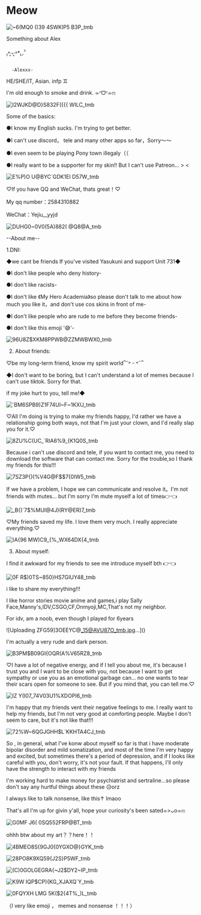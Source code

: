 # Meow

![~6(MQ0 ()39 4SWKIP5 B3P_tmb](https://github.com/Pls-Kill-Alex/Meow/assets/170142352/5d6dca6c-5861-415f-8a4c-46021ca9160f)


Something about Alex

 ₍˄·͈༝·͈˄*₎◞ ̑̑  

      -Alexxx-
HE/SHE/IT, Asian. infp ♊

I'm old enough to smoke and drink. ⌯ᐢᗜᐢ⌯ಣ

![I2WJKD@D}S832F({{{ WILC_tmb](https://github.com/Pls-Kill-Alex/Meow/assets/170142352/2f9b7236-53e5-4183-8673-723659e5965f)


Some of the basics:

●I know my English sucks. I'm trying to get better.

●I can't use discord， tele and many other apps so far，Sorry～～

●I even seem to be playing Pony town illegaly（（

●I really want to be a supporter for my skin!! But I can't use Patreon... > <

![E%P)O U@BYC`GDK1EI D57W_tmb](https://github.com/Pls-Kill-Alex/Meow/assets/170142352/509268e3-2b3d-4595-b776-33265bac0144)


♡If you have QQ and WeChat, thats great！♡

My qq number：2584310882

WeChat：Yejiu__yyjd

![DUHG0~0V0(5A)882( @Q8@A_tmb](https://github.com/Pls-Kill-Alex/Meow/assets/170142352/14aa318f-ef36-480a-b5d0-73aaa2251e5a)


--About me--

1.DNI:

◆we cant be friends If you've visited Yasukuni and support Unit 731◆

●I don't like people who deny history-

●I don't like racists-

●I don't like 《My Hero Academia》so please don't talk to me about how much you like it，and don't use cos skins in front of me-

●I don't like people who are rude to me before they become friends-

●I don't like this emoji '😅'-

![96U8Z$XKM8PPWB@ZZMWBWX0_tmb](https://github.com/Pls-Kill-Alex/Meow/assets/170142352/83de41fa-704a-4c8d-98fa-57ddb7164ffd)




2. About friends:

♡be my long-term friend,  know my spirit world՞˶˃ ᵕ ˂˶՞


◆I don't want to be boring, but I can't understand a lot of memes because I can't use tiktok. Sorry for that.

if my joke hurt to you, tell me!◆

![`BM6SPB9)Z1F74UI~F~1KXU_tmb](https://github.com/Pls-Kill-Alex/Meow/assets/170142352/89bb80f4-036c-450a-a177-c1b4fec5aacc)


♡All I'm doing is trying to make my friends happy, I'd rather we have a relationship going both ways, not that I'm just your clown, and I'd really slap you for it.♡

![8ZU%C(UC_`RIA6%9_{K1Q0S_tmb](https://github.com/Pls-Kill-Alex/Meow/assets/170142352/08dcaadf-4ea3-4b41-8d50-6510b3e629d0)


Because i can't use discord and tele, if you want to contact me, you need to download the software that can contact me. Sorry for the trouble,so I thank my friends for this!!!

![7SZ3P{)(%V4G@F$$7{0IW5_tmb](https://github.com/Pls-Kill-Alex/Meow/assets/170142352/2ae9ee1c-1349-4706-b60e-db760d1f99fb)


If we have a problem, I hope we can communicate and resolve it。I'm not friends with mutes... but I'm sorry I'm mute myself a lot of times👉👈

![_B{)`7$%MUI@4J)(RY@ER)7_tmb](https://github.com/Pls-Kill-Alex/Meow/assets/170142352/c1a419c4-a8f3-439c-8071-48ee0e8b34cd)


♡My friends saved my life. I love them very much. I really appreciate everything.♡

![)A{96 MW)C9_{%_WX64DX{4_tmb](https://github.com/Pls-Kill-Alex/Meow/assets/170142352/96bb76f0-8cb7-477d-9832-179bfc017f43)



3. About myself:

 I find it awkward for my friends to see me introduce myself bth 👉👈

 ![0F R$)0TS~850}HS7GIUY48_tmb](https://github.com/Pls-Kill-Alex/Meow/assets/170142352/299b18ce-77f8-49b7-b9ad-82507c2e2015)


i like to share my everything!!!


I like horror stories movie anime and games,i play Sally Face,Manny's,IDV,CSGO,CF,Onmyoji,MC,That's not my neighbor.

For idv, am a noob, even though I played for 6years

![Uploading ZFG59]3OEEYC@_15@AVU87O_tmb.jpg…]()



I'm actually a very rude and dark person.

![B3PM$B09GI{OQR(A%V65RZ8_tmb](https://github.com/Pls-Kill-Alex/Meow/assets/170142352/7485118d-5764-4132-8dc7-8605e68addba)


♡I have a lot of negative energy, and if I tell you about me, it's because I trust you and I want to be close with  you, not because I want to get sympathy or use you as an emotional garbage can... no one wants to tear their scars open for someone to see. But if you mind that, you can tell me.♡

![IZ Y(I07_74V03U1%XDOPI6_tmb](https://github.com/Pls-Kill-Alex/Meow/assets/170142352/6f463b54-f351-44fa-a38f-1d81c7e454a3)


I'm happy that my friends vent their negative feelings to me. I really want to help my friends, but I'm not very good at comforting people. Maybe I don't seem to care, but it's not like that!!!

![72%W~6QGJGHH$L`KKHTA4CJ_tmb](https://github.com/Pls-Kill-Alex/Meow/assets/170142352/fd800d41-26b6-4cde-adc0-489f610eb508)



So , in general, what I've konw about myself so far is that i have moderate bipolar disorder and mild somatization, and most of the time I'm very happy and excited, but sometimes there's a period of depression, and if I looks like careful with you, don't worry, it's not your fault. If that happens, I'll only have the strength to interact with my friends

I'm working hard to make money for psychiatrist and sertraline...so please don't say any hurtful things about these 😥orz

I always like to talk nonsense, like this↑ lmaoo

That's all I'm up for givin y'all, hope your curiosity's been sated⌯>ᴗo⌯ಣ

![G0MF J6( 0S$Q55$2FRP@BT_tmb](https://github.com/Pls-Kill-Alex/Meow/assets/170142352/fc12f109-9cf7-4c14-a812-ca1521406663)

ohhh btw about my art？？here！！

![4BMEO8S{9GJ0{0YGXO@}GYK_tmb](https://github.com/Pls-Kill-Alex/Meow/assets/170142352/1e35dbcd-c9cc-4f8c-a618-f7aa31555e8b)

![28P`O8K9XQ59{`J2S}P5WF_tmb](https://github.com/Pls-Kill-Alex/Meow/assets/170142352/b7408f42-bbc7-4e35-a11f-1244f195e258)

![(C)0GOLGEGRA{~J2$DY2~IP_tmb](https://github.com/Pls-Kill-Alex/Meow/assets/170142352/5c497af0-0a4d-4692-a109-bb237852733b)

![K9W IQP$CP){KG_XJAXQ`Y_tmb](https://github.com/Pls-Kill-Alex/Meow/assets/170142352/a3f693ca-3960-401b-b9bf-7e616793e6e1)

![0FQYXH LMG 5K($2{4T%_)L_tmb](https://github.com/Pls-Kill-Alex/Meow/assets/170142352/f8eae901-4be8-4ab2-a4c4-17f5c84e0634)

（I very like emoji ， memes and nonsense ！！！）
